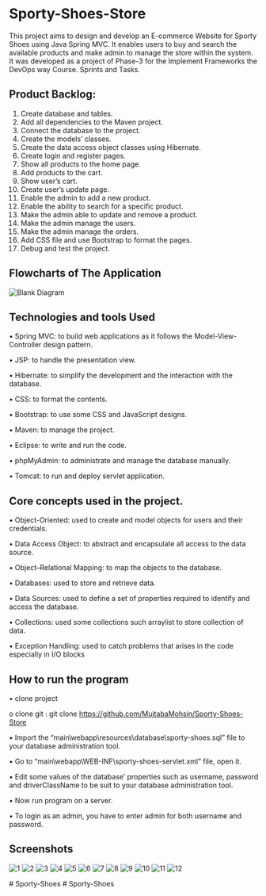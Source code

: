# Sporty-Shoes-Store


This project aims to design and develop an E-commerce Website for Sporty Shoes using Java Spring MVC. It enables users to buy and search the available products and make admin to manage the store within the system. It was developed as a project of Phase-3 for the Implement Frameworks the DevOps way Course.
Sprints and Tasks.

## Product Backlog:
1.	Create database and tables.
2.	Add all dependencies to the Maven project.
3.	Connect the database to the project.
4.	Create the models’ classes.
5.	Create the data access object classes using Hibernate.
6.	Create login and register pages.
7.	Show all products to the home page.
8.	Add products to the cart.
9.	Show user’s cart.
10.	Create user’s update page.
11.	Enable the admin to add a new product.
12.	Enable the ability to search for a specific product.
13.	Make the admin able to update and remove a product.
14.	Make the admin manage the users.
15.	Make the  admin manage the orders.
16.	Add CSS file and use Bootstrap to format the pages.
17.	Debug and test the project.

## Flowcharts of The Application
![Blank Diagram](https://user-images.githubusercontent.com/64940728/123503775-b57b6e80-d65d-11eb-91a8-a83227b60509.png)


## Technologies and tools Used
•	Spring MVC: to build web applications as it follows the Model-View-Controller design pattern. 

•	JSP: to handle the presentation view.

•	Hibernate: to simplify the development and the interaction with the database.

•	CSS: to format the contents.

•	Bootstrap: to use some CSS and JavaScript designs.

•	Maven: to manage the project.

•	Eclipse: to write and run the code.

•	phpMyAdmin: to administrate and manage the database manually.

•	Tomcat: to run and deploy servlet application.

## Core concepts used in the project. 
•	Object-Oriented: used to create and model objects for users and their credentials.

•	Data Access Object: to abstract and encapsulate all access to the data source.

•	Object–Relational Mapping: to map the objects to the database.

•	Databases: used to store and retrieve data.

•	Data Sources: used to define a set of properties required to identify and access the database.

•	Collections: used some collections such arraylist to store collection of data. 

•	Exception Handling: used to catch problems that arises in the code especially in I/O blocks

## How to run the program
•	clone project

o	clone git : git clone https://github.com/MujtabaMohsin/Sporty-Shoes-Store

•	Import the “main\webapp\resources\database\sporty-shoes.sql” file to your database administration tool.

•	Go to “main\webapp\WEB-INF\sporty-shoes-servlet.xml” file, open it.

•	Edit some values of the database’ properties such as username, password and driverClassName to be suit to your database administration tool.

•	Now run program on a server.

•	To login as an admin, you have to enter admin for both username and password.

## Screenshots
![1](https://user-images.githubusercontent.com/64940728/123503551-4ea98580-d65c-11eb-8b10-e9f19d4b63fa.jpg)
![2](https://user-images.githubusercontent.com/64940728/123503552-50734900-d65c-11eb-810a-5ac064b5e74c.jpg)
![3](https://user-images.githubusercontent.com/64940728/123503554-510bdf80-d65c-11eb-8c12-079e83d43df6.jpg)
![4](https://user-images.githubusercontent.com/64940728/123503556-51a47600-d65c-11eb-9a63-fc8d7ebf4c41.jpg)
![5](https://user-images.githubusercontent.com/64940728/123503558-523d0c80-d65c-11eb-989d-ca1ce34fa7a5.jpg)
![6](https://user-images.githubusercontent.com/64940728/123503559-523d0c80-d65c-11eb-81b6-8dad11b9ac61.jpg)
![7](https://user-images.githubusercontent.com/64940728/123503560-52d5a300-d65c-11eb-89f4-010dedcc0713.jpg)
![8](https://user-images.githubusercontent.com/64940728/123503561-536e3980-d65c-11eb-8acb-1fa25d803909.jpg)
![9](https://user-images.githubusercontent.com/64940728/123503562-5406d000-d65c-11eb-9477-5d9941241856.jpg)
![10](https://user-images.githubusercontent.com/64940728/123503563-549f6680-d65c-11eb-955c-b374017fef7d.jpg)
![11](https://user-images.githubusercontent.com/64940728/123503564-5537fd00-d65c-11eb-83ba-3f5c423d7e2a.jpg)
![12](https://user-images.githubusercontent.com/64940728/123503565-55d09380-d65c-11eb-98d1-38e85e77ec5e.jpg)



#   S p o r t y - S h o e s  
 #   S p o r t y - S h o e s  
 